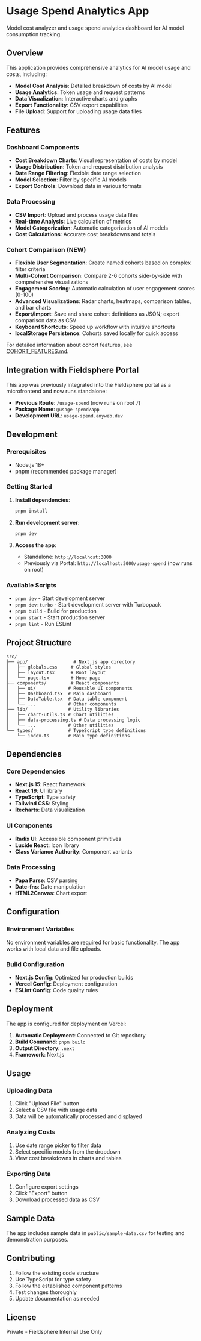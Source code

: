# Usage Spend Analytics App

Model cost analyzer and usage spend analytics dashboard for AI model consumption tracking.

## Overview

This application provides comprehensive analytics for AI model usage and costs, including:

- **Model Cost Analysis**: Detailed breakdown of costs by AI model
- **Usage Analytics**: Token usage and request patterns
- **Data Visualization**: Interactive charts and graphs
- **Export Functionality**: CSV export capabilities
- **File Upload**: Support for uploading usage data files

## Features

### Dashboard Components
- **Cost Breakdown Charts**: Visual representation of costs by model
- **Usage Distribution**: Token and request distribution analysis
- **Date Range Filtering**: Flexible date range selection
- **Model Selection**: Filter by specific AI models
- **Export Controls**: Download data in various formats

### Data Processing
- **CSV Import**: Upload and process usage data files
- **Real-time Analysis**: Live calculation of metrics
- **Model Categorization**: Automatic categorization of AI models
- **Cost Calculations**: Accurate cost breakdowns and totals

### Cohort Comparison (NEW)
- **Flexible User Segmentation**: Create named cohorts based on complex filter criteria
- **Multi-Cohort Comparison**: Compare 2-6 cohorts side-by-side with comprehensive visualizations
- **Engagement Scoring**: Automatic calculation of user engagement scores (0-100)
- **Advanced Visualizations**: Radar charts, heatmaps, comparison tables, and bar charts
- **Export/Import**: Save and share cohort definitions as JSON; export comparison data as CSV
- **Keyboard Shortcuts**: Speed up workflow with intuitive shortcuts
- **localStorage Persistence**: Cohorts saved locally for quick access

For detailed information about cohort features, see [COHORT_FEATURES.md](./COHORT_FEATURES.md).

## Integration with Fieldsphere Portal

This app was previously integrated into the Fieldsphere portal as a microfrontend and now runs standalone:

- **Previous Route**: `/usage-spend` (now runs on root `/`)
- **Package Name**: `@usage-spend/app`
- **Development URL**: `usage-spend.anyweb.dev`

## Development

### Prerequisites
- Node.js 18+
- pnpm (recommended package manager)

### Getting Started

1. **Install dependencies**:
   ```bash
   pnpm install
   ```

2. **Run development server**:
   ```bash
   pnpm dev
   ```

3. **Access the app**:
   - Standalone: `http://localhost:3000`
   - Previously via Portal: `http://localhost:3000/usage-spend` (now runs on root)

### Available Scripts

- `pnpm dev` - Start development server
- `pnpm dev:turbo` - Start development server with Turbopack
- `pnpm build` - Build for production
- `pnpm start` - Start production server
- `pnpm lint` - Run ESLint

## Project Structure

```
src/
├── app/                 # Next.js app directory
│   ├── globals.css     # Global styles
│   ├── layout.tsx      # Root layout
│   └── page.tsx        # Home page
├── components/         # React components
│   ├── ui/            # Reusable UI components
│   ├── Dashboard.tsx  # Main dashboard
│   ├── DataTable.tsx  # Data table component
│   └── ...            # Other components
├── lib/               # Utility libraries
│   ├── chart-utils.ts # Chart utilities
│   ├── data-processing.ts # Data processing logic
│   └── ...            # Other utilities
└── types/             # TypeScript type definitions
    └── index.ts       # Main type definitions
```

## Dependencies

### Core Dependencies
- **Next.js 15**: React framework
- **React 19**: UI library
- **TypeScript**: Type safety
- **Tailwind CSS**: Styling
- **Recharts**: Data visualization

### UI Components
- **Radix UI**: Accessible component primitives
- **Lucide React**: Icon library
- **Class Variance Authority**: Component variants

### Data Processing
- **Papa Parse**: CSV parsing
- **Date-fns**: Date manipulation
- **HTML2Canvas**: Chart export

## Configuration

### Environment Variables
No environment variables are required for basic functionality. The app works with local data and file uploads.

### Build Configuration
- **Next.js Config**: Optimized for production builds
- **Vercel Config**: Deployment configuration
- **ESLint Config**: Code quality rules

## Deployment

The app is configured for deployment on Vercel:

1. **Automatic Deployment**: Connected to Git repository
2. **Build Command**: `pnpm build`
3. **Output Directory**: `.next`
4. **Framework**: Next.js

## Usage

### Uploading Data
1. Click "Upload File" button
2. Select a CSV file with usage data
3. Data will be automatically processed and displayed

### Analyzing Costs
1. Use date range picker to filter data
2. Select specific models from the dropdown
3. View cost breakdowns in charts and tables

### Exporting Data
1. Configure export settings
2. Click "Export" button
3. Download processed data as CSV

## Sample Data

The app includes sample data in `public/sample-data.csv` for testing and demonstration purposes.

## Contributing

1. Follow the existing code structure
2. Use TypeScript for type safety
3. Follow the established component patterns
4. Test changes thoroughly
5. Update documentation as needed

## License

Private - Fieldsphere Internal Use Only